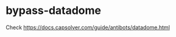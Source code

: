 # bypass-datadome
Check https://docs.capsolver.com/guide/antibots/datadome.html
                                           